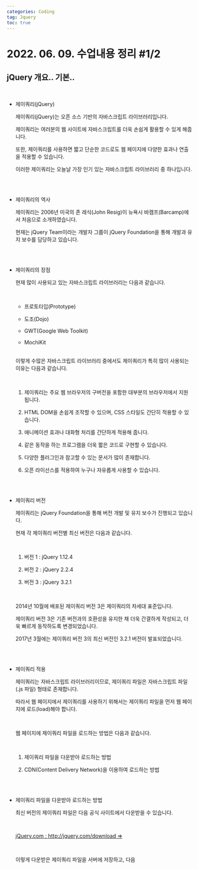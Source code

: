 ```yaml
---
categories: Coding	
tag: Jquery
toc: true
---
```




# 2022. 06. 09. 수업내용 정리 #1/2

## jQuery 개요.. 기본..

<br>

* 제이쿼리(jQuery)

  제이쿼리(jQuery)는 오픈 소스 기반의 자바스크립트 라이브러리입니다.<br>

  제이쿼리는 여러분의 웹 사이트에 자바스크립트를 더욱 손쉽게 활용할 수 있게 해줍니다.<br>

  또한, 제이쿼리를 사용하면 짧고 단순한 코드로도 웹 페이지에 다양한 효과나 연출을 적용할 수 있습니다.<br>

  이러한 제이쿼리는 오늘날 가장 인기 있는 자바스크립트 라이브러리 중 하나입니다.

  <br>

  <br>

* 제이쿼리의 역사

  제이쿼리는 2006년 미국의 존 레식(John Resig)이 뉴욕시 바캠프(Barcamp)에서 처음으로 소개하였습니다.<br>

  현재는 jQuery Team이라는 개발자 그룹이 jQuery Foundation을 통해 개발과 유지 보수를 담당하고 있습니다.

  <br><br>

* 제이쿼리의 장점

  현재 많이 사용되고 있는 자바스크립트 라이브러리는 다음과 같습니다.

   <br>

  - 프로토타입(Prototype)

  - 도조(Dojo)

  - GWT(Google Web Toolkit)

  - MochiKit

  <br> 이렇게 수많은 자바스크립트 라이브러리 중에서도 제이쿼리가 특히 많이 사용되는 이유는 다음과 같습니다.

  <br>

  1. 제이쿼리는 주요 웹 브라우저의 구버전을 포함한 대부분의 브라우저에서 지원됩니다.

  2. HTML DOM을 손쉽게 조작할 수 있으며, CSS 스타일도 간단히 적용할 수 있습니다.

  3. 애니메이션 효과나 대화형 처리를 간단하게 적용해 줍니다.

  4. 같은 동작을 하는 프로그램을 더욱 짧은 코드로 구현할 수 있습니다.

  5. 다양한 플러그인과 참고할 수 있는 문서가 많이 존재합니다.

  6. 오픈 라이선스를 적용하여 누구나 자유롭게 사용할 수 있습니다.

  <br><br>

* 제이쿼리 버전

  제이쿼리는 jQuery Foundation을 통해 버전 개발 및 유지 보수가 진행되고 있습니다. <br>

  현재 각 제이쿼리 버전별 최신 버전은 다음과 같습니다.

  <br>

  1. 버전 1 : jQuery 1.12.4

  2. 버전 2 : jQuery 2.2.4

  3. 버전 3 : jQuery 3.2.1

  <br>

  2014년 10월에 배포된 제이쿼리 버전 3은 제이쿼리의 차세대 표준입니다.<br>

  제이쿼리 버전 3은 기존 버전과의 호환성을 유지한 채 더욱 간결하게 작성되고, 더욱 빠르게 동작하도록 변경되었습니다.<br>

  2017년 3월에는 제이쿼리 버전 3의 최신 버전인 3.2.1 버전이 발표되었습니다.

  <br><br>

* 제이쿼리 적용

  제이쿼리는 자바스크립트 라이브러리이므로, 제이쿼리 파일은 자바스크립트 파일(.js 파일) 형태로 존재합니다.<br>

  따라서 웹 페이지에서 제이쿼리를 사용하기 위해서는 제이쿼리 파일을 먼저 웹 페이지에 로드(load)해야 합니다.

   <br>

  웹 페이지에 제이쿼리 파일을 로드하는 방법은 다음과 같습니다.

   <br>

  1. 제이쿼리 파일을 다운받아 로드하는 방법

  2. CDN(Content Delivery Network)을 이용하여 로드하는 방법

​		<br>        <br>

* 제이쿼리 파일을 다운받아 로드하는 방법

  최신 버전의 제이쿼리 파일은 다음 공식 사이트에서 다운받을 수 있습니다.

    <br>

  [jQuery.com : http://jquery.com/download =>](http://jquery.com/download/)

    <br>

  이렇게 다운받은 제이쿼리 파일을 서버에 저장하고, 다음 <script>태그를 웹 페이지의 <head>태그 내에 삽입하면 됩니다.

  ```html
  문법
  
  <head>
      <script src="/파일경로/제이쿼리파일명.js"></script>
  </head>
  ```

  ```html
  예제
  
  <head>
      <script src="/media/jquery-1.12.4.min.js"></script>
  </head>
  ```

    <br>  <br>

* CDN을 이용하여 로드하는 방법

  CDN(Content Delivery Network)이란 웹 사이트의 접속자가 서버에서 콘텐츠를 다운받아야 할 때, 자동으로 가장 가까운 서버에서 다운받도록 하는 기술입니다.  <br>

  CDN site : https://cdnjs.com/libraries/jquery <br>

  이 기술을 이용하면 특정 서버에 트래픽이 집중되지 않고, 콘텐츠 전송 시간이 매우 빨라지는 장점이 있습니다.  <br>

  이러한 CDN을 이용하면 제이쿼리 파일을 서버에 따로 저장하지 않아도 제이쿼리를 사용할 수 있습니다.<br>

  현재 이용할 수 있는 제이쿼리의 CDN은 다음과 같으며, 어떤 CDN을 이용하더라도 같은 동작을 합니다.<br>

  ```html
  <script src="https://cdnjs.cloudflare.com/ajax/libs/jquery/3.6.0/jquery.min.js" integrity="sha512-894YE6QWD5I59HgZOGReFYm4dnWc1Qt5NtvYSaNcOP+u1T9qYdvdihz0PPSiiqn/+/3e7Jo4EaG7TubfWGUrMQ==" crossorigin="anonymous" referrerpolicy="no-referrer"></script>
  
  <script src="https://cdnjs.cloudflare.com/ajax/libs/jquery/3.6.0/jquery.js" integrity="sha512-n/4gHW3atM3QqRcbCn6ewmpxcLAHGaDjpEBu4xZd47N0W2oQ+6q7oc3PXstrJYXcbNU1OHdQ1T7pAP+gi5Yu8g==" crossorigin="anonymous" referrerpolicy="no-referrer"></script>
  
  <script src="https://cdnjs.cloudflare.com/ajax/libs/jquery/3.6.0/jquery.slim.js" integrity="sha512-HNbo1d4BaJjXh+/e6q4enTyezg5wiXvY3p/9Vzb20NIvkJghZxhzaXeffbdJuuZSxFhJP87ORPadwmU9aN3wSA==" crossorigin="anonymous" referrerpolicy="no-referrer"></script>
  
  <script src="https://cdnjs.cloudflare.com/ajax/libs/jquery/3.6.0/jquery.slim.min.js" integrity="sha512-6ORWJX/LrnSjBzwefdNUyLCMTIsGoNP6NftMy2UAm1JBm6PRZCO1d7OHBStWpVFZLO+RerTvqX/Z9mBFfCJZ4A==" crossorigin="anonymous" referrerpolicy="no-referrer"></script>
  
  https://cdnjs.cloudflare.com/ajax/libs/jquery/3.6.0/jquery.min.map
  
  https://cdnjs.cloudflare.com/ajax/libs/jquery/3.6.0/jquery.slim.min.map
  ```

  ````html
  <!DOCTYPE html>
  <html lang="ko">
  
  <head>
  	<meta charset="UTF-8">
  	<title>jQuery Intro</title>
  	<script src="https://ajax.googleapis.com/ajax/libs/jquery/1.12.4/jquery.min.js"></script>
  	<script>
  		$(function() {
  			$("p").on("click", function() {
  				$("p").css("color", "red");
  			});
  		});
  	</script>
  </head>
  
  <body>
  
  	<p>이제부터 제이쿼리를 다 같이 공부해보죠!!<br>
  	마우스로 글씨를 클릭해보세요!!</p>
  	
  </body>
  
  </html>
  ````

  웹페이지 화면 ▼

  ![image-20220611170137917](../../images/2022-06-11-class1(Jquery 시작)/image-20220611170137917.png)

  <br><br>

* 제이쿼리 문법

  제이쿼리를 사용하면 아주 간편하게 HTML 요소를 선택하고, 그렇게 선택된 요소에 손쉽게 특정 동작을 설정할 수 있습니다.<br>

  제이쿼리의 기본 문법은 다음과 같습니다.<br>

  ```html
  문법
  
  $(선택자).동작함수();
  ```

  달러($) 기호는 제이쿼리를 의미하고, 제이쿼리에 접근할 수 있게 해주는 식별자입니다.<br>

  선택자를 이용하여 원하는 HTML 요소를 선택하고, 동작 함수를 정의하여 선택된 요소에 원하는 동작을 설정합니다.

  <br>

  <br>

* $() 함수

  $() 함수는 선택된 HTML 요소를 제이쿼리에서 이용할 수 있는 형태로 생성해 주는 역할을 합니다.<br>

  $() 함수의 인수로는 HTML 태그 이름뿐만 아니라, CSS 선택자를 전달하여 특정 HTML 요소를 선택할 수 있습니다.<br>

  이러한 $() 함수를 통해 생성된 요소를 제이쿼리 객체(jQuery object)라고 합니다.<br>

  제이쿼리는 이렇게 생성된 제이쿼리 객체의 메소드를 사용하여 여러 동작을 설정할 수 있습니다.

  <br><br>

* Document 객체의 reday() 메소드

  자바스크립트 코드는 웹 브라우저가 문서의 모든 요소를 로드한 뒤에 실행되어야 합니다.<br>

  보통은 별다른 문제가 발생하지 않지만, 다음과 같은 경우에는 오류가 발생합니다.

  <br>

  - 아직 생성되지 않은 HTML 요소에 속성을 추가하려고 할 경우

  - 아직 로드되지 않은 이미지의 크기를 얻으려고 할 경우

  <br>

  다음 예제는 아직 생성되지 않은 HTML 요소에 속성을 추가하는 예제입니다.<br>

  ```html
  <!DOCTYPE html>
  <html lang="ko">
  
  <head>
  	<meta charset="UTF-8">
  	<title>jQuery Syntax</title>
  	<script src="https://code.jquery.com/jquery-1.12.4.min.js"></script>
  	<script>
  		function func() {
  			addAttribute();		// 아이디가 "para"인 HTML 요소에 속성을 추가함.
  			createElement();		// 아이디가 "para"인 HTML 요소를 생성함.
  		}
  		function createElement() {
  			var criteriaNode = document.getElementById("text");
  			var newNode = document.createElement("p")
  			newNode.innerHTML = "새로운 단락입니다.";
  			newNode.setAttribute("id", "para");
  			document.body.insertBefore(newNode, criteriaNode);
  		}
  		function addAttribute() {
  			document.getElementById("para").setAttribute("style", "color: red");
  		}
  	</script>
  </head>
  
  <body>
  
  	<h1>아직 생성되지 않은 HTML 요소에 속성 추가</h1>
  
  	<button onclick="func()">속성 추가!</button>
  	<p id="text"></p>
  	
  </body>
  
  </html>
  ```

  웹페이지 화면 ▼

  ![image-20220611170629250](../../images/2022-06-11-class1(Jquery 시작)/image-20220611170629250.png)

  위의 예제에서 addAttribute() 함수는 아이디가 "para"인 HTML 요소에 새로운 속성을 추가하는 함수입니다.

  또한, createElement() 함수는 아이디가 "para"인 HTML 요소를 생성하여 추가해 주는 함수입니다.

  위의 예제에서는 아이디가 "para"인 HTML 요소가 생성되기 전에 해당 요소에 속성을 추가해 주는 addAttribute() 함수가 호출되므로, Uncaught TypeError가 발생하여 실행중이던 스크립트는 중지될 것입니다.

  만약 먼저 호출되는 addAttribute() 함수를 createElement() 함수 뒤에 호출하면, 정상적으로 동작할 것입니다.

  

